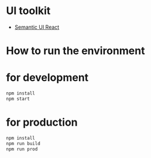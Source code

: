 # UI toolkit
- [Semantic UI React](http://react.semantic-ui.com)


# How to run the environment

# for development

```bash
npm install
npm start
```

# for production
```bash
npm install
npm run build
npm run prod
```
